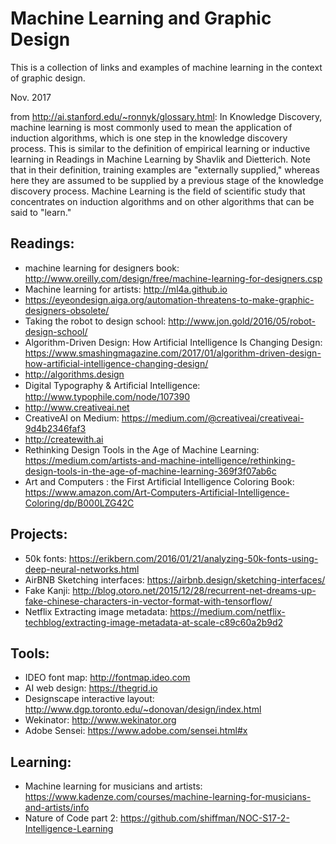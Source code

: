 # Machine Learning and Graphic Design
This is a collection of links and examples of machine learning in the context of graphic design.

Nov. 2017

from http://ai.stanford.edu/~ronnyk/glossary.html: 
In Knowledge Discovery, machine learning is most commonly used to mean the application of induction algorithms, which is one step in the knowledge discovery process. This is similar to the definition of empirical learning or inductive learning in Readings in Machine Learning by Shavlik and Dietterich. Note that in their definition, training examples are "externally supplied," whereas here they are assumed to be supplied by a previous stage of the knowledge discovery process. Machine Learning is the field of scientific study that concentrates on induction algorithms and on other algorithms that can be said to "learn."

## Readings:
- machine learning for designers book: http://www.oreilly.com/design/free/machine-learning-for-designers.csp
- Machine learning for artists: http://ml4a.github.io
- https://eyeondesign.aiga.org/automation-threatens-to-make-graphic-designers-obsolete/
- Taking the robot to design school: http://www.jon.gold/2016/05/robot-design-school/
- Algorithm-Driven Design: How Artificial Intelligence Is Changing Design: https://www.smashingmagazine.com/2017/01/algorithm-driven-design-how-artificial-intelligence-changing-design/
- http://algorithms.design
- Digital Typography & Artiﬁcial Intelligence: http://www.typophile.com/node/107390
- http://www.creativeai.net
- CreativeAI on Medium: https://medium.com/@creativeai/creativeai-9d4b2346faf3
- http://createwith.ai
- Rethinking Design Tools in the Age of Machine Learning: https://medium.com/artists-and-machine-intelligence/rethinking-design-tools-in-the-age-of-machine-learning-369f3f07ab6c
- Art and Computers : the First Artificial Intelligence Coloring Book: https://www.amazon.com/Art-Computers-Artificial-Intelligence-Coloring/dp/B000LZG42C

## Projects:
- 50k fonts: https://erikbern.com/2016/01/21/analyzing-50k-fonts-using-deep-neural-networks.html
- AirBNB Sketching interfaces: https://airbnb.design/sketching-interfaces/
- Fake Kanji: http://blog.otoro.net/2015/12/28/recurrent-net-dreams-up-fake-chinese-characters-in-vector-format-with-tensorflow/
- Netflix Extracting image metadata: https://medium.com/netflix-techblog/extracting-image-metadata-at-scale-c89c60a2b9d2

## Tools:
- IDEO font map: http://fontmap.ideo.com
- AI web design: https://thegrid.io
- Designscape interactive layout: http://www.dgp.toronto.edu/~donovan/design/index.html
- Wekinator: http://www.wekinator.org
- Adobe Sensei: https://www.adobe.com/sensei.html#x

## Learning:
- Machine learning for musicians and artists: https://www.kadenze.com/courses/machine-learning-for-musicians-and-artists/info
- Nature of Code part 2: https://github.com/shiffman/NOC-S17-2-Intelligence-Learning
